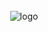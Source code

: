 <br>

<div align="center">
  <img src="https://cdn.discordapp.com/attachments/794361254881525813/805153976847695922/icon.png" alt="logo">

  <br>
  <br>
